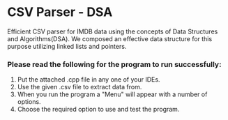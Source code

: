 # CSV Parser - DSA

Efficient CSV parser for IMDB data using the concepts of Data Structures and Algorithms(DSA).
We composed an effective data structure for this purpose utilizing linked lists and pointers.

### Please read the following for the program to run successfully:
1.  Put the attached .cpp file in any one of your IDEs.
2.  Use the given .csv file to extract data from.
3.  When you run the program a "Menu" will appear with a number of options.
4.  Choose the required option to use and test the program.
